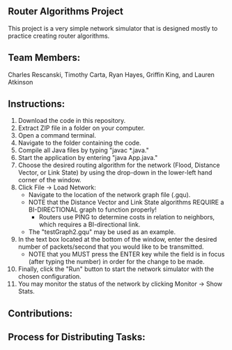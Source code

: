 Router Algorithms Project
------------

This project is a very simple network simulator that is designed mostly to practice
creating router algorithms.

Team Members:
------------
Charles Rescanski, Timothy Carta, Ryan Hayes, Griffin King, and Lauren Atkinson

Instructions:
------------
1. Download the code in this repository.
2. Extract ZIP file in a folder on your computer.
3. Open a command terminal.
4. Navigate to the folder containing the code.
5. Compile all Java files by typing "javac *.java."
6. Start the application by entering "java App.java."
7. Choose the desired routing algorithm for the network (Flood, Distance Vector, or Link State) by using the drop-down in the lower-left hand corner of the window.
8. Click File -> Load Network:
   * Navigate to the location of the network graph file (.gqu).
   * NOTE that the Distance Vector and Link State algorithms REQUIRE a BI-DIRECTIONAL graph to function properly!
     * Routers use PING to determine costs in relation to neighbors, which requires a BI-directional link.
   * The "testGraph2.gqu" may be used as an example.
9. In the text box located at the bottom of the window, enter the desired number of packets/second that you would like to be transmitted.
   * NOTE that you MUST press the ENTER key while the field is in focus (after typing the number) in order for the change to be made.
10. Finally, click the "Run" button to start the network simulator with the chosen configuration.
11. You may monitor the status of the network by clicking Monitor -> Show Stats.  

Contributions:
------------

Process for Distributing Tasks:
------------
